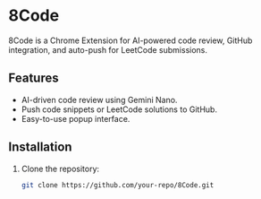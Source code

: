 # 8Code

8Code is a Chrome Extension for AI-powered code review, GitHub integration, and auto-push for LeetCode submissions.

## Features
- AI-driven code review using Gemini Nano.
- Push code snippets or LeetCode solutions to GitHub.
- Easy-to-use popup interface.

## Installation
1. Clone the repository:
   ```bash
   git clone https://github.com/your-repo/8Code.git
